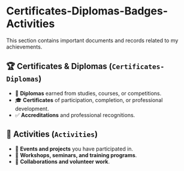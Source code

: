 # Certificates-Diplomas-Badges-Activities 

This section contains important documents and records related to my achievements.

## 🏆 Certificates & Diplomas (`Certificates-Diplomas`)  
- 📜 **Diplomas** earned from studies, courses, or competitions.  
- 🎓 **Certificates** of participation, completion, or professional development.  
- ✅ **Accreditations** and professional recognitions.  

## 🎯 Activities (`Activities`)  
- 📅 **Events and projects** you have participated in.  
- 📖 **Workshops, seminars, and training programs**.  
- 🤝 **Collaborations and volunteer work**.  

